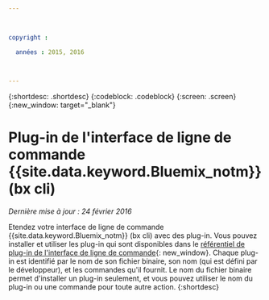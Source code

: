 ```yaml
---

 

copyright :

  années : 2015, 2016

 

---
```


{:shortdesc: .shortdesc}
{:codeblock: .codeblock}
{:screen: .screen}
{:new_window: target="_blank"}

# Plug-in de l'interface de ligne de commande {{site.data.keyword.Bluemix_notm}} (bx cli) 

*Dernière mise à jour : 24 février 2016*

Etendez votre interface de ligne de commande {{site.data.keyword.Bluemix_notm}} (bx cli) avec des plug-in. Vous pouvez installer et utiliser
les plug-in qui sont disponibles dans le [référentiel de plug-in de l'interface de ligne de commande](http://plugins.ng.bluemix.net/){: new_window}. Chaque
plug-in est identifié par le nom de son fichier binaire, son nom (qui est défini par le développeur), et les commandes qu'il fournit. Le nom du fichier
binaire permet d'installer un plug-in seulement, et vous pouvez utiliser le nom du plug-in ou une commande pour toute autre action. {:shortdesc}
